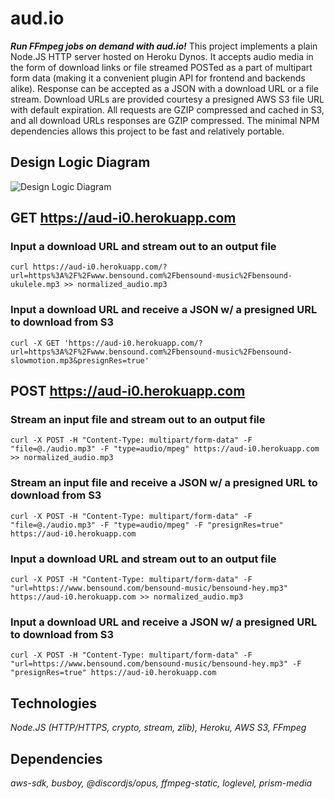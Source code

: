 # aud.io

**_Run FFmpeg jobs on demand with aud.io!_** This project implements a plain Node.JS HTTP server hosted on Heroku Dynos. It accepts audio media in the form of download links or file streamed POSTed as a part of multipart form data (making it a convenient plugin API for frontend and backends alike). Response can be accepted as a JSON with a download URL or a file stream. Download URLs are provided courtesy a presigned AWS S3 file URL with default expiration. All requests are GZIP compressed and cached in S3, and all download URLs responses are GZIP compressed. The minimal NPM dependencies allows this project to be fast and relatively portable.

## Design Logic Diagram

![Design Logic Diagram](https://user-images.githubusercontent.com/42252054/112205930-97bbea80-8bd2-11eb-9417-38c2da56432c.png)
## GET https://aud-i0.herokuapp.com

### Input a download URL and stream out to an output file
```
curl https://aud-i0.herokuapp.com/?url=https%3A%2F%2Fwww.bensound.com%2Fbensound-music%2Fbensound-ukulele.mp3 >> normalized_audio.mp3
```

### Input a download URL and receive a JSON w/ a presigned URL to download from S3
```
curl -X GET 'https://aud-i0.herokuapp.com/?url=https%3A%2F%2Fwww.bensound.com%2Fbensound-music%2Fbensound-slowmotion.mp3&presignRes=true'
```

## POST https://aud-i0.herokuapp.com

### Stream an input file and stream out to an output file
```
curl -X POST -H "Content-Type: multipart/form-data" -F "file=@./audio.mp3" -F "type=audio/mpeg" https://aud-i0.herokuapp.com >> normalized_audio.mp3
```

### Stream an input file and receive a JSON w/ a presigned URL to download from S3
```
curl -X POST -H "Content-Type: multipart/form-data" -F "file=@./audio.mp3" -F "type=audio/mpeg" -F "presignRes=true" https://aud-i0.herokuapp.com
```

### Input a download URL and stream out to an output file
```
curl -X POST -H "Content-Type: multipart/form-data" -F "url=https://www.bensound.com/bensound-music/bensound-hey.mp3" https://aud-i0.herokuapp.com >> normalized_audio.mp3
```

### Input a download URL and receive a JSON w/ a presigned URL to download from S3
```
curl -X POST -H "Content-Type: multipart/form-data" -F "url=https://www.bensound.com/bensound-music/bensound-hey.mp3" -F "presignRes=true" https://aud-i0.herokuapp.com
```
## Technologies

_Node.JS (HTTP/HTTPS, crypto, stream, zlib), Heroku, AWS S3, FFmpeg_

## Dependencies

_aws-sdk, busboy, @discordjs/opus, ffmpeg-static, loglevel, prism-media_
